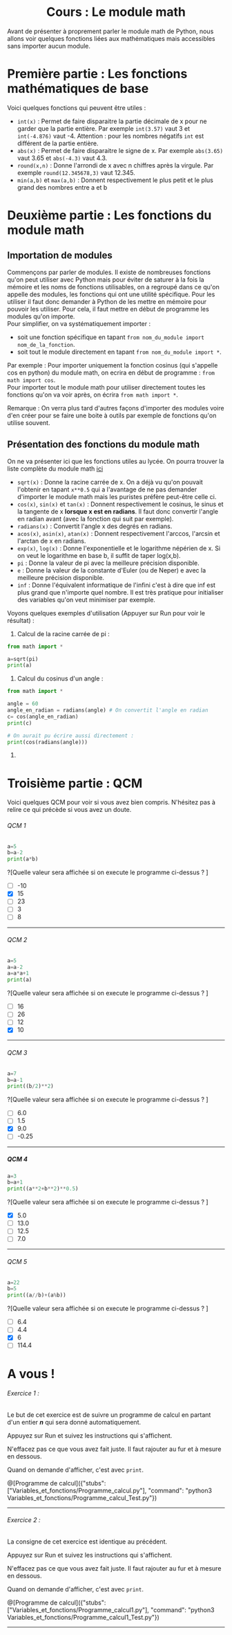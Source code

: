 <h1> <center>Cours : Le module math</center></h1>

Avant de présenter à proprement parler le module math de Python, nous allons voir quelques fonctions liées aux mathématiques mais accessibles sans importer aucun module.

# Première partie : Les fonctions mathématiques de base

Voici quelques fonctions qui peuvent être utiles :
+ `int(x)` : Permet de faire disparaitre la partie décimale de x pour ne garder que la partie entière. Par exemple `int(3.57)` vaut 3 et `int(-4.876)` vaut -4. Attention : pour les nombres négatifs `int` est différent de la partie entière.
+ `abs(x)` : Permet de faire disparaitre le signe de x. Par exemple `abs(3.65)` vaut 3.65 et `abs(-4.3)` vaut 4.3.
+ `round(x,n)` : Donne l'arrondi de x avec n chiffres après la virgule. Par exemple `round(12.345678,3)` vaut 12.345.
+ `min(a,b)` et `max(a,b)` : Donnent respectivement le plus petit et le plus grand des nombres entre a et b


# Deuxième partie : Les fonctions du module math

## Importation de modules
Commençons par parler de modules. Il existe de nombreuses fonctions qu'on peut utiliser avec Python mais pour éviter de saturer à la fois la mémoire et les noms de fonctions utilisables, on a regroupé dans ce qu'on appelle des modules, les fonctions qui ont une utilité spécifique. Pour les utiliser il faut donc demander à Python de les mettre en mémoire pour pouvoir les utiliser. Pour cela, il faut mettre en début de programme les modules qu'on importe.   
Pour simplifier, on va systématiquement importer : 
- soit une fonction spécifique en tapant `from nom_du_module import nom_de_la_fonction`.
- soit tout le module directement en tapant `from nom_du_module import *`. 

Par exemple : Pour importer uniquement la fonction cosinus (qui s'appelle cos en python) du module math, on ecrira en début de programme : `from math import cos`.  
Pour importer tout le module math pour utiliser directement toutes les fonctions qu'on va voir après, on écrira `from math import *`.

Remarque : On verra plus tard d'autres façons d'importer des modules voire d'en créer pour se faire une boite à outils par exemple de fonctions qu'on utilise souvent.

## Présentation des fonctions du module math

On ne va présenter ici que les fonctions utiles au lycée. On pourra trouver la liste complète du module math [ici](https://docs.python.org/fr/3.6/library/math.html#module-math)

+ `sqrt(x)` : Donne la racine carrée de x. On a déjà vu qu'on pouvait l'obtenir en tapant `x**0.5` qui a l'avantage de ne pas demander d'importer le module math mais les puristes préfère peut-être celle ci.
+ `cos(x)`, `sin(x)` et `tan(x)` : Donnent respectivement le cosinus, le sinus et la tangente de x **lorsque x est en radians**. Il faut donc convertir l'angle en radian avant (avec la fonction qui suit par exemple).
+ `radians(x)` : Convertit l'angle x des degrés en radians.
+ `acos(x)`, `asin(x)`, `atan(x)` : Donnent respectivement l'arccos, l'arcsin et l'arctan de x en radians.
+ `exp(x)`, `log(x)` :  Donne l'exponentielle et le logarithme népérien de x. Si on veut le logarithme en base b, il suffit de taper log(x,b).
+ `pi` : Donne la valeur de pi avec la meilleure précision disponible.
+ `e` : Donne la valeur de la constante d'Euler (ou de Neper) e avec la meilleure précision disponible.
+ `inf` : Donne l'équivalent informatique de l'infini c'est à dire que inf est plus grand que n'importe quel nombre. Il est très pratique pour initialiser des variables qu'on veut minimiser par exemple.

Voyons quelques exemples d'utilisation (Appuyer sur Run pour voir le résultat) : 
1. Calcul de la racine carrée de pi :
  ```python runnable
  from math import *

  a=sqrt(pi)
  print(a)
  ```
1. Calcul du cosinus d'un angle :
  ```python runnable
  from math import *

  angle = 60 
  angle_en_radian = radians(angle) # On convertit l'angle en radian
  c= cos(angle_en_radian) 
  print(c)
  
  # On aurait pu écrire aussi directement : 
  print(cos(radians(angle)))
  ```
1. 



  
# Troisième partie : QCM

Voici quelques QCM pour voir si vous avez bien compris. N'hésitez pas à relire ce qui précède si vous avez un doute.

###### QCM 1
```python
a=5
b=a-2
print(a*b)
```  
?[Quelle valeur sera affichée si on execute le programme ci-dessus ? ]
-[ ] -10
-[x] 15
-[ ] 23
-[ ] 3
-[ ] 8

---

###### QCM 2
```python
a=5
a=a-2
a=a*a+1
print(a)
```  
?[Quelle valeur sera affichée si on execute le programme ci-dessus ? ]
-[ ] 16
-[ ] 26
-[ ] 12
-[x] 10

---

###### QCM 3
```python
a=7
b=a-1
print((b/2)**2)
```
?[Quelle valeur sera affichée si on execute le programme ci-dessus ? ]
-[ ] 6.0
-[ ] 1.5
-[x] 9.0
-[ ] -0.25  

---

##### QCM 4
```python
a=3
b=a+1
print((a**2+b**2)**0.5)
```
?[Quelle valeur sera affichée si on execute le programme ci-dessus ? ]
-[x] 5.0
-[ ] 13.0
-[ ] 12.5
-[ ] 7.0

---

###### QCM 5
```python
a=22
b=5
print((a//b)+(a%b))
```
?[Quelle valeur sera affichée si on execute le programme ci-dessus ? ]
-[ ] 6.4
-[ ] 4.4
-[x] 6
-[ ] 114.4 

# A vous !

###### Exercice 1 :

Le but de cet exercice est de suivre un programme de calcul en partant d'un entier ***n*** qui sera donné automatiquement.

Appuyez sur Run et suivez les instructions qui s'affichent.

N'effacez pas ce que vous avez fait juste. Il faut rajouter au fur et à mesure en dessous.

Quand on demande d'afficher, c'est avec `print`.

@[Programme de calcul]({"stubs": ["Variables_et_fonctions/Programme_calcul.py"], "command": "python3 Variables_et_fonctions/Programme_calcul_Test.py"})

---

###### Exercice 2 :

La consigne de cet exercice est identique au précédent.

Appuyez sur Run et suivez les instructions qui s'affichent.

N'effacez pas ce que vous avez fait juste. Il faut rajouter au fur et à mesure en dessous.

Quand on demande d'afficher, c'est avec `print`.

@[Programme de calcul]({"stubs": ["Variables_et_fonctions/Programme_calcul1.py"], "command": "python3 Variables_et_fonctions/Programme_calcul1_Test.py"})

---



